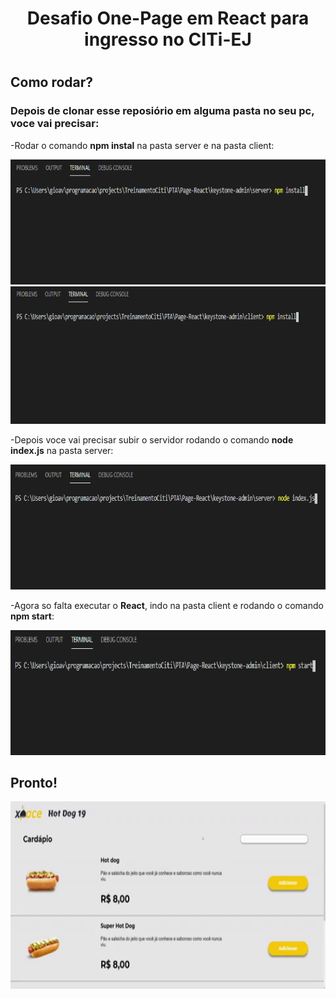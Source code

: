 <h1 align = "center"> Desafio One-Page em <strong>React</strong> para ingresso no CITi-EJ <h1>

## Como rodar?

### Depois de clonar esse reposiório em alguma pasta no seu pc, voce vai precisar:

-Rodar o comando **npm instal** na pasta server e na pasta client:

<img src="./img/ex_1.png" height = 200px>

<img src="./img/ex_2.png" height = 220px>

-Depois voce vai precisar subir o servidor rodando o comando **node index.js** na pasta server:

<img src="./img/ex_3.png" height = 200px>

-Agora so falta executar o **React**, indo na pasta client e rodando o comando **npm start**:

<img src="./img/ex_4.png" height = 200px>

## Pronto!


<p  align = "center">
    <img src="./img/ex_5.gif" height = 300px>
</p>
